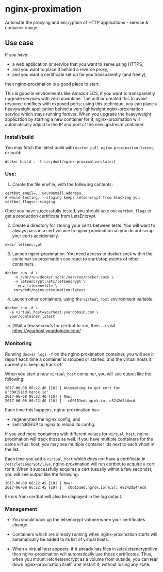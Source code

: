 # nginx-proximation
Automate the proxying and encryption of HTTP applications - service &amp; container image

## Use case

If you have:
- a web application or service that you want to serve using HTTPS,
- and you want to place it behind a reverse proxy,
- and you want a certificate set up for you transparently (and freely),

then nginx-proximation is a good place to start.

This is good in environments like Amazon ECS, if you want to transparently
upgrade services with zero downtime. The author created this to avoid resource
conflicts with exposed ports; using this technique, you can place a
heavyweight application behind a very lightweight nginx-proximation service
which stays running forever. When you upgrade the heavyweight application by
starting a new container for it, nginx-proximation will automatically adjust
to the IP and port of the new upstream container.

### Install/build

You may fetch the latest build with `docker pull nginx-proximation:latest`, or
build:

```
docker build . -t corydodt/nginx-proximation:latest
```

### Use:

1. Create the file envfile, with the following contents:
```
certbot_email=...your@email.address..
# while testing, --staging keeps letsencrypt from blocking you
certbot_flags=--staging
```

Once you have successfully tested, you should take out `certbot_flags` to get
a production certificate from LetsEncrypt.

2. Create a directory for storing your certs between tests. You will want to
   always pass in a cert volume to nginx-proximation so you do not scrap your
   certs accidentally.

`mkdir letsencrypt`

3. Launch nginx-proximation. You need access to docker.sock within the
   container so proximation can react to start/stop events of other
   containers.

```
docker run -d \
    -v /var/run/docker.sock:/var/run/docker.sock \
    -v letsencrypt:/etc/letsencrypt \
    --env-file=envfile \
    corydodt/nginx-proximation:latest
```

4. Launch other containers, using the `virtual_host` environment variable.

```
docker run -d \
  -e virtual_host=yourhost.yourdomain.com \
  your/container:latest
```

5. (Wait a few seconds for certbot to run, then ...) visit
   https://yourhost.yourdomain.com/

### Monitoring

Running `docker logs -f` on the nginx-proximation container, you will see it
report each time a container is stopped or started, and the virtual hosts it
currently is keeping track of.

When you start a new `virtual_host` container, you will see output like the
following:
```
2017-06-08 06:22:40 [10] | Attempting to get cert for u'c00151ed.ngrok.io'
2017-06-08 06:22:40 [10] | Now:
2017-06-08 06:22:40 [10] |   c00151ed.ngrok.io: e8242d544ecd
```

Each time this happens, nginx-proximation has:
- regenerated the nginx config, and
- sent SIGHUP to nginx to reload its config.

If you add more containers with different values for `virtual_host`,
nginx-proximation will track those as well. If you have multiple containers
for the same virtual host, you may see multiple container ids next to each
vhost in the list.

Each time you add a `virtual_host` which *does not* have a certificate in
`/etc/letsencrypt/live`, nginx-proximation will run certbot to acquire a cert
for it. When it successfully acquires a cert (usually within a few seconds),
you will see output like the following:

```
2017-06-08 06:22:45 [10] | Now:
2017-06-08 06:22:45 [10] |   c00151ed.ngrok.io[TLS]: e8242d544ecd
```

Errors from certbot will also be displayed in the log output.

### Management

- You should back up the letsencrypt volume when your certificates change.

- Containers which are already running when nginx-proximation starts will
  automatically be added to its list of virtual hosts.

- When a virtual host appears, if it already has files in /etc/letsencrypt/live
  then nginx-proximation will automatically use those certificates. Thus, when
  you mount /etc/letsencrypt as a volume from outside, you can tear down
  nginx-proximation itself, and restart it, without losing any state.

